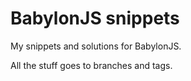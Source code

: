 # BabylonJS snippets

My snippets and solutions for BabylonJS.

All the stuff goes to branches and tags. 


